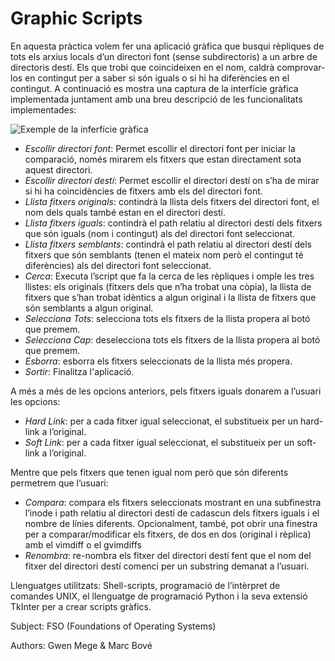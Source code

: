 # Graphic Scripts

En aquesta pràctica volem fer una aplicació gràfica que busqui rèpliques de tots els arxius
locals d’un directori font (sense subdirectoris) a un arbre de directoris destí. Els que trobi que
coincideixen en el nom, caldrà comprovar-los en contingut per a saber si són iguals o si hi ha
diferències en el contingut.
A continuació es mostra una captura de la interfície gràfica implementada juntament amb una
breu descripció de les funcionalitats implementades:

![Exemple de la inferfície gràfica](https://)

- *Escollir directori font*: Permet escollir el directori font per iniciar la comparació,
només mirarem els fitxers que estan directament sota aquest directori.
- *Escollir directori destí*: Permet escollir el directori destí on s’ha de mirar si hi ha
coincidències de fitxers amb els del directori font.
- *Llista fitxers originals*: contindrà la llista dels fitxers del directori font, el nom dels
quals també estan en el directori destí.
- *Llista fitxers iguals*: contindrà el path relatiu al directori destí dels fitxers que són
iguals (nom i contingut) als del directori font seleccionat.
- *Llista fitxers semblants*: contindrà el path relatiu al directori destí dels fitxers que són
semblants (tenen el mateix nom però el contingut té diferències) als del directori font
seleccionat.
- *Cerca*: Executa l’script que fa la cerca de les rèpliques i omple les tres llistes: els
originals (fitxers dels que n’ha trobat una còpia), la llista de fitxers que s’han trobat
idèntics a algun original i la llista de fitxers que són semblants a algun original.
- *Selecciona Tots*: selecciona tots els fitxers de la llista propera al botó que premem.
- *Selecciona Cap*: deselecciona tots els fitxers de la llista propera al botó que premem.
- *Esborra*: esborra els fitxers seleccionats de la llista més propera.
- *Sortir*: Finalitza l'aplicació.

A més a més de les opcions anteriors, pels fitxers iguals donarem a l’usuari les opcions:
- *Hard Link*: per a cada fitxer igual seleccionat, el substitueix per un hard-link a
l’original.
- *Soft Link*: per a cada fitxer igual seleccionat, el substitueix per un soft-link a l’original.

Mentre que pels fitxers que tenen igual nom però que són diferents permetrem que l’usuari:
- *Compara*: compara els fitxers seleccionats mostrant en una subfinestra l’inode i path
relatiu al directori destí de cadascun dels fitxers iguals i el nombre de línies diferents.
Opcionalment, també, pot obrir una finestra per a comparar/modificar els fitxers, de
dos en dos (original i rèplica) amb el vimdiff o el gvimdiffs
- *Renombra*: re-nombra els fitxer del directori destí fent que el nom del fitxer del
directori destí comenci per un substring demanat a l’usuari.

Llenguatges utilitzats: Shell-scripts, programació de l’intèrpret de comandes UNIX, el llenguatge 
de programació Python i la seva extensió TkInter per a crear scripts gràfics.

Subject: FSO (Foundations of Operating Systems)

Authors: Gwen Mege & Marc Bové
